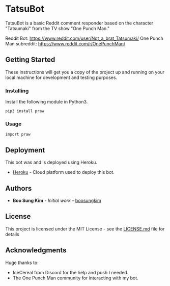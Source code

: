 # TatsuBot

TatsuBot is a basic Reddit comment responder based on the character "Tatsumaki" from the TV show "One Punch Man." 

Reddit Bot: https://www.reddit.com/user/Not_a_brat_Tatsumaki/
One Punch Man subreddit: https://www.reddit.com/r/OnePunchMan/

## Getting Started

These instructions will get you a copy of the project up and running on your local machine for development and testing purposes.

### Installing

Install the following module in Python3.

```
pip3 install praw
```

### Usage

```
import praw
```

## Deployment

This bot was and is deployed using Heroku.
* [Heroku](https://www.heroku.com) - Cloud platform used to deploy this bot.

## Authors

* **Boo Sung Kim** - *Initial work* - [boosungkim](https://github.com/boosungkim)

## License

This project is licensed under the MIT License - see the [LICENSE.md](LICENSE.md) file for details

## Acknowledgments

Huge thanks to:

* IceCereal from Discord for the help and push I needed.
* The One Punch Man community for interacting with my bot.

